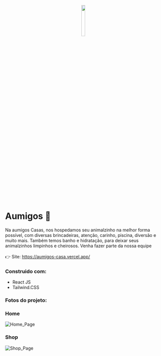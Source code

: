 <div align='center'>
 <img style="width:16%" src='https://github.com/davimgfx/aumigos/assets/118557337/323d281f-cd71-4164-9de4-4444c6b7409f'/>
</div>

# Aumigos 🐶

Na aumigos Casas, nos hospedamos seu animalzinho na melhor forma possível,
com diversas brincadeiras, atenção, carinho, piscina, diversão e muito mais.
Também temos banho e hidratação, para deixar seus animalzinhos limpinhos e cheirosos.
Venha fazer parte da nossa equipe 
<br />
<br />
👉 Site: https://aumigos-casa.vercel.app/


### Construido com:

- React JS <br>
- Tailwind.CSS  <br>

### Fotos do projeto:
### Home
![Home_Page](https://github.com/davimgfx/aumigos/assets/118557337/fb72ad0d-5424-461d-b418-a4dd529caf96)

### Shop
![Shop_Page](https://github.com/davimgfx/aumigos/assets/118557337/4af295a1-82b6-4a4d-be8b-6a3c8aab7c4a)
